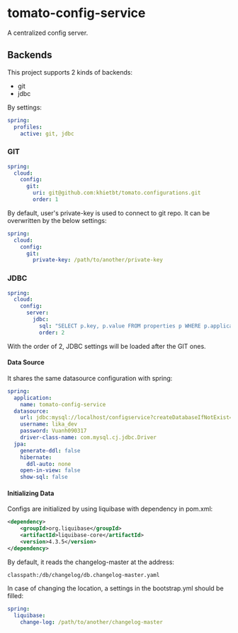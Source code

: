 # tomato-config-service

A centralized config server.

## Backends

This project supports 2 kinds of backends:

* git
* jdbc

By settings:

```yaml
spring:
  profiles:
    active: git, jdbc
```

### GIT

```yaml
spring:
  cloud:
    config:
      git:
        uri: git@github.com:khietbt/tomato.configurations.git
        order: 1
```

By default, user's private-key is used to connect to git repo. It can be overwritten by the below settings:

```yaml
spring:
  cloud:
    config:
      git:
        private-key: /path/to/another/private-key
```

### JDBC

```yaml
spring:
  cloud:
    config:
      server:
        jdbc:
          sql: "SELECT p.key, p.value FROM properties p WHERE p.application=? AND p.profile=? AND p.label=?"
          order: 2
```

With the order of 2, JDBC settings will be loaded after the GIT ones.

#### Data Source

It shares the same datasource configuration with spring:

```yaml
spring:
  application:
    name: tomato-config-service
  datasource:
    url: jdbc:mysql://localhost/configservice?createDatabaseIfNotExist=true&characterEncoding=utf8
    username: lika_dev
    password: Vuanh090317
    driver-class-name: com.mysql.cj.jdbc.Driver
  jpa:
    generate-ddl: false
    hibernate:
      ddl-auto: none
    open-in-view: false
    show-sql: false
```

#### Initializing Data

Configs are initialized by using liquibase with dependency in pom.xml:

```xml
<dependency>
    <groupId>org.liquibase</groupId>
    <artifactId>liquibase-core</artifactId>
    <version>4.3.5</version>
</dependency>
```
 
By default, it reads the changelog-master at the address: 

```text
classpath:/db/changelog/db.changelog-master.yaml
```

In case of changing the location, a settings in the bootstrap.yml should be filled:

```yaml
spring:
  liquibase:
    change-log: /path/to/another/changelog-master
```